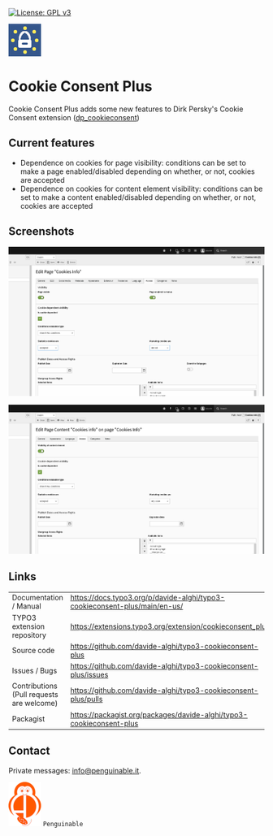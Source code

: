 [![License: GPL v3](https://img.shields.io/badge/License-GPLv3-blue.svg)](https://www.gnu.org/licenses/gpl-3.0)

![Cookie Consent Plus logo](Documentation/Images/Extension.png)

# Cookie Consent Plus

Cookie Consent Plus adds some new features to Dirk Persky's
Cookie Consent extension ([dp_cookieconsent](https://extensions.typo3.org/extension/dp_cookieconsent))

## Current features

* Dependence on cookies for page visibility: conditions can be set to make a
  page enabled/disabled depending on whether, or not, cookies are accepted
* Dependence on cookies for content element visibility: conditions can be set
  to make a content enabled/disabled depending on whether, or not, cookies are accepted

## Screenshots

![](Documentation/Images/screenshot_001.png)

![](Documentation/Images/screenshot_002.png)

## Links

|||
| --- | --- |
| Documentation / Manual | <https://docs.typo3.org/p/davide-alghi/typo3-cookieconsent-plus/main/en-us/> |
| TYPO3 extension repository | <https://extensions.typo3.org/extension/cookieconsent_plus> |
| Source code | <https://github.com/davide-alghi/typo3-cookieconsent-plus> |
| Issues / Bugs | <https://github.com/davide-alghi/typo3-cookieconsent-plus/issues> |
| Contributions (Pull requests are welcome) | <https://github.com/davide-alghi/typo3-cookieconsent-plus/pulls> |
| Packagist | <https://packagist.org/packages/davide-alghi/typo3-cookieconsent-plus> |

## Contact

Private messages: <info@penguinable.it>.

[![Penguinable](Documentation/Images/penguinable_logo.png)](https://www.penguinable.com)
`Penguinable`
